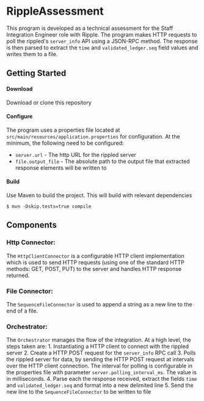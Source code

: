 # RippleAssessment
This program is developed as a technical assessment for the Staff Integration Engineer role with Ripple.
The program makes HTTP requests to poll the rippled's `server_info` API using a JSON-RPC method. 
The response is then parsed to extract the `time` and `validated_ledger.seq` field values and writes them to a file.


## Getting Started
#### Download
Download or clone this repository

#### Configure
The program uses a properties file located at `src/main/resources/application.properties` for configuration. 
At the minimum, the following need to be configured:
* `server.url` - The http URL for the rippled server
* `file.output_file` - The absolute path to the output file that extracted response elements will be written to

#### Build
Use Maven to build the project. This will build with relevant dependencies

```shell
$ mvn -Dskip.tests=true compile
```

## Components
### Http Connector:
The `HttpClientConnector` is a configurable HTTP client implementation which is used to send HTTP requests 
(using one of the standard HTTP methods: GET, POST, PUT) to the server and handles HTTP response returned. 

### File Connector:
The `SequenceFileConnector` is used to append a string as a new line to the end of a file. 

### Orchestrator:
The `Orchestrator` manages the flow of the integration. At a high level, the steps taken are:
    1. Instantiating a HTTP client to connect with the rippled server
    2. Create a HTTP POST request for the `server_info` RPC call
    3. Polls the rippled server for data, by sending the HTTP POST request at intervals over the HTTP client connection. 
The interval for polling is configurable in the properties file with parameter `server.polling_interval_ms`. The value is in milliseconds. 
    4. Parse each the response received, extract the fields `time` and `validated_ledger.seq` and format into a new delimited line
    5. Send the new line to the `SequenceFileConnector` to be written to file